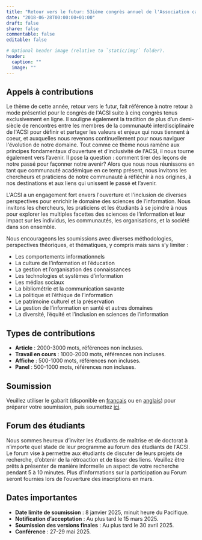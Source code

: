 ```yaml
---
title: "Retour vers le futur: 53ième congrès annuel de l'Association canadienne des sciences de l'information"
date: "2018-06-28T00:00:00+01:00"
draft: false
share: false
commentable: false
editable: false

# Optional header image (relative to `static/img/` folder).
header:
  caption: ""
  image: ""
---
```



## Appels à contributions

Le thème de cette année, retour vers le futur, fait référence à notre retour à mode présentiel pour le congrès de l'ACSI suite à cinq congrès tenus exclusivement en ligne. Il souligne également la tradition de plus d’un demi-siècle de rencontres entre les membres de la communauté interdisciplinaire de l'ACSI pour définir et partager les valeurs et enjeux qui nous tiennent à coeur, et auxquelles nous revenons continuellement pour nous naviguer l'évolution de notre domaine. Tout comme ce thème nous ramène aux principes fondamentaux d’ouverture et d’inclusivité de l'ACSI, il nous tourne également vers l’avenir. Il pose la question : comment tirer des leçons de notre passé pour façonner notre avenir? Alors que nous nous réunissons en tant que communauté académique en ce temp présent, nous invitons les chercheurs et praticiens de notre communauté à réfléchir à nos origines, à nos destinations et aux liens qui unissent le passé et l’avenir.

L'ACSI a un engagement fort envers l'ouverture et l'inclusion de diverses perspectives pour enrichir le domaine des sciences de l’information. Nous invitons les chercheurs, les praticiens et les étudiants à se joindre à nous pour explorer les multiples facettes des sciences de l’information et leur impact sur les individus, les communautés, les organisations, et la société dans son ensemble. 

Nous encourageons les soumissions avec diverses méthodologies, perspectives théoriques, et thématiques, y compris mais sans s’y limiter :

- Les comportements informationnels
- La culture de l’information et l’éducation
- La gestion et l’organisation des connaissances
- Les technologies et systèmes d’information
- Les médias sociaux
- La bibliométrie et la communication savante
- La politique et l’éthique de l’information
- Le patrimoine culturel et la préservation
- La gestion de l’information en santé et autres domaines
- La diversité, l’équité et l’inclusion en sciences de l’information


## Types de contributions

- <strong>Article</strong> : 2000-3000 mots, références non incluses.
- <strong>Travail en cours</strong> : 1000-2000 mots, références non incluses.
- <strong>Affiche</strong> : 500-1000 mots, références non incluses.
- <strong>Panel</strong> : 500-1000 mots, références non incluses.

## Soumission

Veuillez utiliser le gabarit (disponible en <a href="https://acsi2025.netlify.app/ACSI2025_modèle.docx">français</a> ou en <a href="https://acsi2025.netlify.app/CAIS2025_template.docx">anglais</a>) pour préparer votre soumission, puis soumettez <a href = "https://journals.library.ualberta.ca/ojs.cais-acsi.ca/index.php/cais-asci/about/submissions">ici</a>.

## Forum des étudiants

Nous sommes heureux d’inviter les étudiants de maîtrise et de doctorat à n’importe quel stade de leur programme au forum des étudiants de l'ACSI. Le forum vise à permettre aux étudiants de discuter de leurs projets de recherche, d’obtenir de la rétroaction et de tisser des liens. Veuillez être prêts à présenter de manière informelle un aspect de votre recherche pendant 5 à 10 minutes. Plus d’informations sur la participation au Forum seront fournies lors de l’ouverture des inscriptions en mars.

## Dates importantes 

- <strong>Date limite de soumission</strong> : 8 janvier 2025, minuit heure du Pacifique.
- <strong>Notification d’acceptation</strong> : Au plus tard le 15 mars 2025.
- <strong>Soumission des versions finales</strong> : Au plus tard le 30 avril 2025.
- <strong>Conférence</strong> : 27-29 mai 2025.
